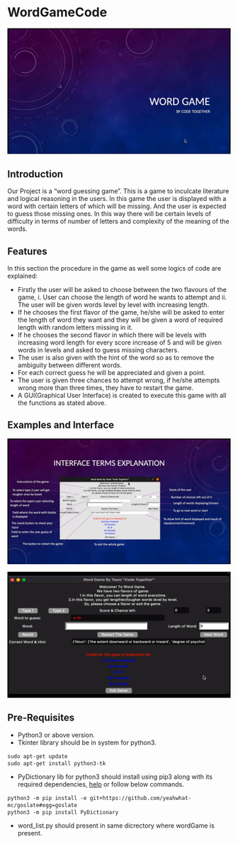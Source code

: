 # WordGameCode
<p>
<img src="./docs/frontPage.jpg"></img>
</p>

## Introduction
Our Project is a “word guessing game”. This is a game to inculcate literature and logical reasoning in the users. In this game the user is displayed with a word with certain letters of which will be missing. And the user is expected to guess those missing ones. In this way there will be certain levels of difficulty in terms of number of letters and complexity of the meaning of the words.

## Features
In this section the procedure in the game as well some logics of code are explained:
- Firstly the user will be asked to choose between the two flavours of the game,
  i. User can choose the length of word he wants to attempt and
  ii. The user will be given words level by level with increasing length.
- If he chooses the first flavor of the game, he/she will be asked to enter the length of word they want and they will be given a word of required length with random letters missing in it.
- If he chooses the second flavor in which there will be levels with increasing word length for every score increase of 5 and will be given words in levels and asked to guess missing characters.
- The user is also given with the hint of the word so as to remove the ambiguity between different words.
- For each correct guess he will be appreciated and given a point.
- The user is given three chances to attempt wrong, if he/she attempts wrong more than three times, they have to restart the game.
- A GUI(Graphical User Interface) is created to execute this game with all the functions as stated above.

## Examples and Interface
<p>
<img src="./docs/interface.jpg"></img>
</p>

<p>
<img src="./docs/example.jpg"></img>
</p>


## Pre-Requisites
- Python3 or above version.
- Tkinter library should be in system for python3.
```
sudo apt-get update
sudo apt-get install python3-tk
```
- PyDictionary lib for python3 should install using pip3 along with its required dependencies, [help](https://stackoverflow.com/questions/71336856/error-pydictionary-would-not-install-on-python-3-10-2) or follow below commands.
```
python3 -m pip install -e git+https://github.com/yeahwhat-mc/goslate#egg=goslate
python3 -m pip install PyDictionary
```
- word_list.py should present in same dicrectory where wordGame is present.

